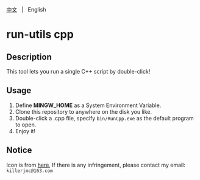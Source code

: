 [中文](README.zh.md) &nbsp; | &nbsp; English

# run-utils cpp

## Description

This tool lets you run a single C++ script by double-click!

## Usage

1. Define **MINGW_HOME** as a System Environment Variable.
2. Clone this repository to anywhere on the disk you like.
3. Double-click a .cpp file, specify `bin/RunCpp.exe` as the default program to open.
4. Enjoy it!

## Notice

Icon is from [here](https://commons.wikimedia.org/wiki/File:ISO_C%2B%2B_Logo.svg), If there is any infringement, please contact my email: `killerjmc@163.com`

